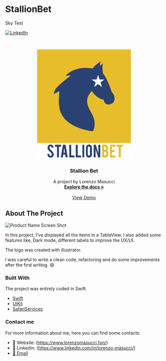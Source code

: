 # StallionBet
Sky Test

[![LinkedIn][linkedin-shield]][linkedin-url]

<!-- PROJECT LOGO -->
<br />
<p align="center">
  <a href="https://github.com/masucci/StallionBet">
    <img src="images/logo.png" alt="Logo" width="300" height="353">
  </a>

  <h3 align="center">Stallion Bet</h3>

  <p align="center">
    A project by Lorenzo Masucci
    <br />
    <a href="https://github.com/masucci/StallionBet"><strong>Explore the docs »</strong></a>
    <br />
    <br />
    <a href="https://drive.google.com/file/d/1orz-TDLVhqx0X7EUY03RYffP7y3r-wRD/view?usp=sharing">View Demo</a>
  </p>
</p>

<!-- ABOUT THE PROJECT -->
## About The Project

![Product Name Screen Shot][product-screenshot]

In this project, I've displayed all the items in a TableView. I also added some features like, Dark mode, different labels to improve the UX/UI.

The logo was created with illustrator.

I was careful to write a clean code, refactoring and do some improvements after the first writing. :smile:

### Built With
The project was entirely coded in Swift.
* [Swift](https://swift.org/)
* [UIKit](https://developer.apple.com/documentation/uikit)
* [SafariServices](https://developer.apple.com/documentation/safariservices)

### Contact me
For more information about me, here you can find some contacts:
* :link: Website: (https://www.lorenzomasucci.fun/)
* :bust_in_silhouette: Linkedin: (https://www.linkedin.com/in/lorenzo-masucci/)
* [:email:  Email](mailto:lorenzo.masucci@outlook.com)


<!-- MARKDOWN LINKS & IMAGES -->
[linkedin-shield]: https://img.shields.io/badge/-LinkedIn-black.svg?style=flat-square&logo=linkedin&colorB=555
[linkedin-url]: https://www.linkedin.com/in/lorenzo-masucci/
[product-screenshot]: images/example.png
